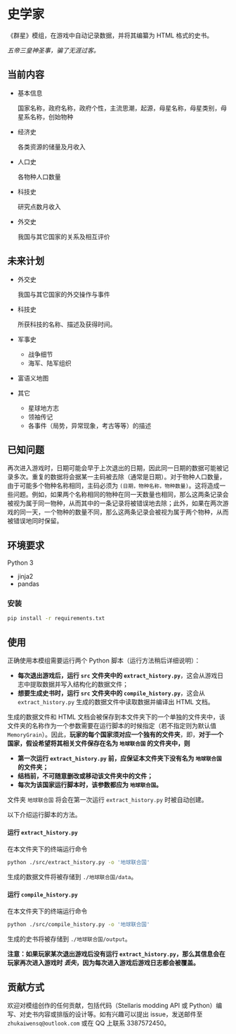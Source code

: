 # 史学家
《群星》模组，在游戏中自动记录数据，并将其编纂为 HTML 格式的史书。

_五帝三皇神圣事，骗了无涯过客。_

## 当前内容
+ 基本信息

   国家名称，政府名称，政府个性，主流思潮，起源，母星名称，母星类别，母星系名称，创始物种
+ 经济史

  各类资源的储量及月收入
+ 人口史
  
  各物种人口数量
+ 科技史

  研究点数月收入
+ 外交史
  
  我国与其它国家的关系及相互评价

## 未来计划
+ 外交史
  
  我国与其它国家的外交操作与事件
+ 科技史
  
  所获科技的名称、描述及获得时间。
+ 军事史
  - 战争细节
  - 海军、陆军组织
+ 富语义地图
+ 其它
  - 星球地方志
  - 领袖传记
  - 各事件（局势，异常现象，考古等等）的描述

## 已知问题
再次进入游戏时，日期可能会早于上次退出的日期，因此同一日期的数据可能被记录多次。重复的数据将会据某一主码被去除（通常是日期）。对于物种人口数量，由于可能多个物种名称相同，主码必须为 `(日期，物种名称，物种数量)`。这将造成一些问题。例如，如果两个名称相同的物种在同一天数量也相同，那么这两条记录会被视为属于同一物种，从而其中的一条记录将被错误地去除；此外，如果在两次游戏的同一天，一个物种的数量不同，那么这两条记录会被视为属于两个物种，从而被错误地同时保留。


## 环境要求
Python 3
  - jinja2
  - pandas
  
### 安装
```sh
pip install -r requirements.txt
```

<!-- 如有问题，请参考[使用指南](史学家模组使用指南.md)。 -->
  
## 使用
正确使用本模组需要运行两个 Python 脚本（运行方法稍后详细说明）：
+ **每次退出游戏后，运行 `src` 文件夹中的 `extract_history.py`**，这会从游戏日志中提取数据并写入结构化的数据文件；
+ **想要生成史书时，运行 `src` 文件夹中的 `compile_history.py`**，这会从 `extract_history.py` 生成的数据文件中读取数据并编译出 HTML 文档。
  
生成的数据文件和 HTML 文档会被保存到本文件夹下的一个单独的文件夹中，该文件夹的名称作为一个参数需要在运行脚本的时候指定（若不指定则为默认值 `MemoryGrain`）。因此，**玩家的每个国家须对应一个独有的文件夹**，即，**对于一个国家，假设希望将其相关文件保存在名为 `地球联合国` 的文件夹中，则**
+ **第一次运行 `extract_history.py` 前，应保证本文件夹下没有名为 `地球联合国` 的文件夹；**
+ **结档前，不可随意删改或移动该文件夹中的文件；**
+ **每次为该国家运行脚本时，该参数都应为 `地球联合国`。**

文件夹 `地球联合国` 将会在第一次运行 `extract_history.py` 时被自动创建。

以下介绍运行脚本的方法。
#### 运行 `extract_history.py`
在本文件夹下的终端运行命令
```sh
python ./src/extract_history.py -o '地球联合国'
```
生成的数据文件将被存储到 `./地球联合国/data`。
#### 运行 `compile_history.py`
在本文件夹下的终端运行命令
```sh
python ./src/compile_history.py -o '地球联合国'
```
生成的史书将被存储到 `./地球联合国/output`。

**注意：如果玩家某次退出游戏后没有运行 `extract_history.py`，那么其信息会在玩家再次进入游戏时 _丢失_，因为每次进入游戏后游戏日志都会被覆盖。**

## 贡献方式
欢迎对模组创作的任何贡献，包括代码（Stellaris modding API 或 Python）编写、对史书内容或排版的设计等。如有兴趣可以提出 issue，发送邮件至 `zhukaiwensq@outlook.com` 或在 QQ 上联系 3387572450。
